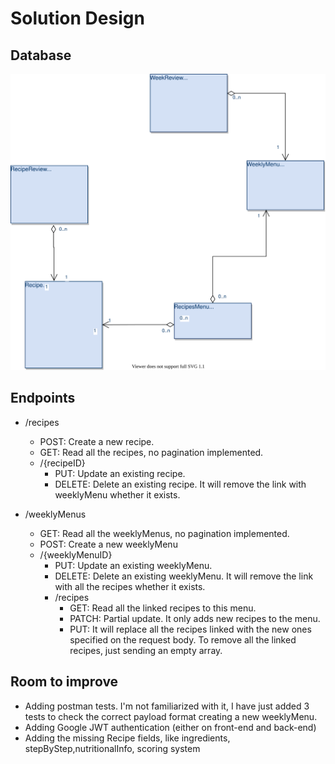 # Solution Design

## Database 

![database definition](./databse_design.svg)


## Endpoints

- /recipes
    - POST: Create a new recipe. 
    - GET: Read all the recipes, no pagination implemented. 
    - /{recipeID}
        - PUT: Update an existing recipe.
        - DELETE: Delete an existing recipe. It will remove the link with weeklyMenu whether it exists.

- /weeklyMenus 
    - GET: Read all the weeklyMenus, no pagination implemented.
    - POST: Create a new weeklyMenu
    - /{weeklyMenuID}
        - PUT: Update an existing weeklyMenu.
        - DELETE: Delete an existing weeklyMenu. It will remove the link with all the recipes whether it exists.
        - /recipes
            - GET: Read all the linked recipes to this menu.
            - PATCH: Partial update. It only adds new recipes to the menu.
            - PUT: It will replace all the recipes linked with the new ones specified on the request body. To remove all the linked recipes, just sending an empty array.


## Room to improve

* Adding postman tests. I'm not familiarized with it, I have just added 3 tests to check the correct payload format creating a new weeklyMenu.
* Adding Google JWT authentication (either on front-end and back-end)
* Adding the missing Recipe fields, like ingredients, stepByStep,nutritionalInfo, scoring system
